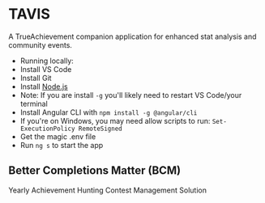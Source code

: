 # TAVIS

A TrueAchievement companion application for enhanced stat analysis and community events.

- Running locally:
- Install VS Code
- Install Git
- Install [Node.js](https://nodejs.org/en)
- Note: If you are install `-g` you'll likely need to restart VS Code/your terminal
- Install Angular CLI with `npm install -g @angular/cli`
- If you're on Windows, you may need allow scripts to run: `Set-ExecutionPolicy RemoteSigned`
- Get the magic .env file
- Run `ng s` to start the app

## Better Completions Matter (BCM)

Yearly Achievement Hunting Contest Management Solution
